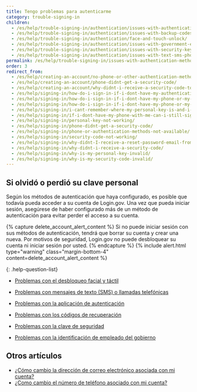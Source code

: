 ```yaml
---
title: Tengo problemas para autenticarme
category: trouble-signing-in
children:
  - /es/help/trouble-signing-in/authentication/issues-with-authentication-application/
  - /es/help/trouble-signing-in/authentication/issues-with-backup-codes/
  - /es/help/trouble-signing-in/authentication/face-and-touch-unlock/
  - /es/help/trouble-signing-in/authentication/issues-with-government-employee-id-piv-cac/
  - /es/help/trouble-signing-in/authentication/issues-with-security-key/
  - /es/help/trouble-signing-in/authentication/issues-with-text-sms-phone-call/
permalink: /es/help/trouble-signing-in/issues-with-authentication-methods/
order: 3
redirect_from:
  - /es/help/creating-an-account/no-phone-or-other-authentication-method/
  - /es/help/creating-an-account/phone-didnt-get-a-security-code/
  - /es/help/creating-an-account/why-didnt-i-receive-a-security-code-to-confirm-my-phone/
  - /es/help/signing-in/how-do-i-sign-in-if-i-dont-have-my-authentication-methods/
  - /es/help/signing-in/how-do-i-sign-in-if-i-dont-have-my-phone-or-my-personal-key/
  - /es/help/signing-in/how-do-i-sign-in-if-i-dont-have-my-phone-or-my-phone-number-has-changed/
  - /es/help/signing-in/i-cant-remember-where-my-personal-key-is-and-i-dont-have-my-phone-with-me/
  - /es/help/signing-in/if-i-dont-have-my-phone-with-me-can-i-still-sign-in/
  - /es/help/signing-in/personal-key-not-working/
  - /es/help/signing-in/phone-didnt-get-a-security-code/
  - /es/help/signing-in/phone-or-authentication-methods-not-available/
  - /es/help/signing-in/security-code-not-working/
  - /es/help/signing-in/why-didnt-I-receive-a-reset-password-email-from-logingov/
  - /es/help/signing-in/why-didnt-i-receive-a-security-code/
  - /es/help/signing-in/why-is-my-personal-key-invalid/
  - /es/help/signing-in/why-is-my-security-code-invalid/
---
```


## Si olvidó o perdió su clave personal

Según los métodos de autenticación que haya configurado, es posible que todavía pueda acceder a su cuenta de Login.gov. Una vez que pueda iniciar sesión, asegúrese de haber configurado más de un método de autenticación para evitar perder el acceso a su cuenta.

{% capture delete_account_alert_content %}
Si no puede iniciar sesión con sus métodos de autenticación, tendrá que borrar su cuenta y crear una nueva. Por motivos de seguridad, Login.gov no puede desbloquear su cuenta ni iniciar sesión por usted.
{% endcapture %}
{% include alert.html type="warning" class="margin-bottom-4" content=delete_account_alert_content %}

{: .help-question-list}

* [Problemas con el desbloqueo facial y táctil](/es/help/trouble-signing-in/authentication/face-and-touch-unlock/)

* [Problemas con mensajes de texto (SMS) o llamadas telefónicas](/es/help/trouble-signing-in/authentication/issues-with-text-sms-phone-call/)

* [Problemas con la aplicación de autenticación](/es/help/trouble-signing-in/authentication/issues-with-authentication-application/)

* [Problemas con los códigos de recuperación](/es/help/trouble-signing-in/authentication/issues-with-backup-codes/)

* [Problemas con la clave de seguridad](/es/help/trouble-signing-in/authentication/issues-with-security-key/)

* [Problemas con la identificación de empleado del gobierno](/es/help/trouble-signing-in/authentication/issues-with-government-employee-id-piv-cac/)

## Otros artículos

* [¿Cómo cambio la dirección de correo electrónico asociada con mi cuenta?](/es/help/manage-your-account/change-your-email-address/)
* [¿Como cambio el número de teléfono asociado con mi cuenta?](/es/help/manage-your-account/change-your-phone-number/)
